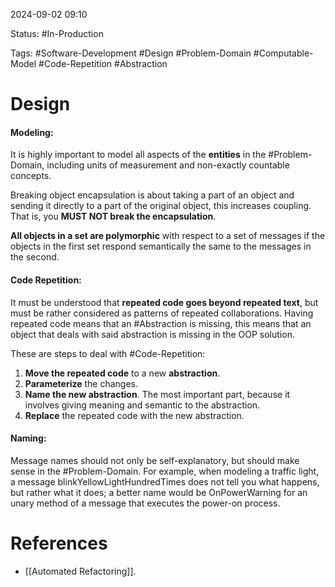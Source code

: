 
2024-09-02 09:10

Status: #In-Production

Tags: #Software-Development #Design #Problem-Domain #Computable-Model
#Code-Repetition #Abstraction

# Design

#### Modeling:
It is highly important to model all aspects of the **entities** in the #Problem-Domain, including units of measurement and non-exactly countable concepts.

Breaking object encapsulation is about taking a part of an object and sending it directly to a part of the original object, this increases coupling.
That is, you **MUST NOT break the encapsulation**.

**All objects in a set are polymorphic** with respect to a set of messages if the objects in the first set respond semantically the same to the messages in the second. 

#### Code Repetition:
It must be understood that **repeated code goes beyond repeated text**, but must be rather considered as patterns of repeated collaborations.
Having repeated code means that an #Abstraction is missing, this means that an object that deals with said abstraction is missing in the OOP solution.

These are steps to deal with #Code-Repetition:

1. **Move the repeated code** to a new **abstraction**.
2. **Parameterize** the changes.
3. **Name the new abstraction**. The most important part, because it involves giving meaning and semantic to the abstraction.
4. **Replace** the repeated code with the new abstraction.

#### Naming:

Message names should not only be self-explanatory, but should make sense in the #Problem-Domain. For example, when modeling a traffic light, a message blinkYellowLightHundredTimes does not tell you what happens, but rather what it does; a better name would be OnPowerWarning for an unary method of a message that executes the power-on process.


# References

- [[Automated Refactoring]].
